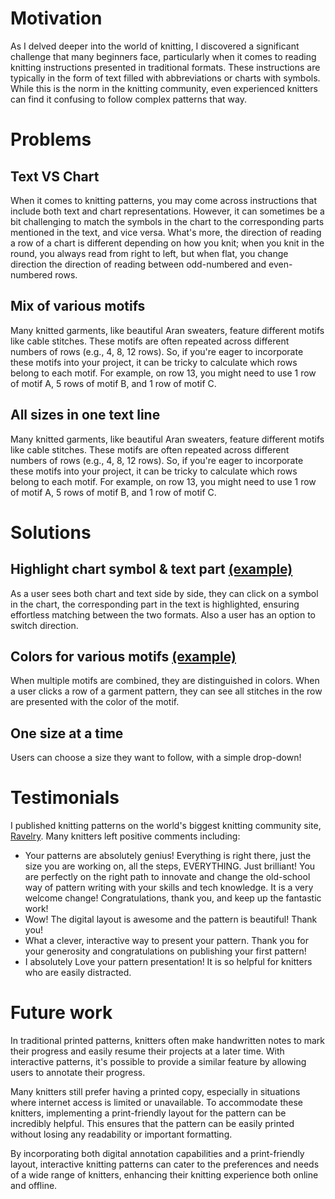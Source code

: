 # Motivation

As I delved deeper into the world of knitting, I discovered a significant challenge that many beginners face, particularly when it comes to reading knitting instructions presented in traditional formats. These instructions are typically in the form of text filled with abbreviations or charts with symbols. While this is the norm in the knitting community, even experienced knitters can find it confusing to follow complex patterns that way.

#  Problems

## Text VS Chart
When it comes to knitting patterns, you may come across instructions that include both text and chart representations. However, it can sometimes be a bit challenging to match the symbols in the chart to the corresponding parts mentioned in the text, and vice versa. What's more, the direction of reading a row of a chart is different depending on how you knit; when you knit in the round, you always read from right to left, but when flat, you change direction the direction of reading between odd-numbered and even-numbered rows.

## Mix of various motifs
Many knitted garments, like beautiful Aran sweaters, feature different motifs like cable stitches. These motifs are often repeated across different numbers of rows (e.g., 4, 8, 12 rows). So, if you're eager to incorporate these motifs into your project, it can be tricky to calculate which rows belong to each motif. For example, on row 13, you might need to use 1 row of motif A, 5 rows of motif B, and 1 row of motif C.

## All sizes in one text line
Many knitted garments, like beautiful Aran sweaters, feature different motifs like cable stitches. These motifs are often repeated across different numbers of rows (e.g., 4, 8, 12 rows). So, if you're eager to incorporate these motifs into your project, it can be tricky to calculate which rows belong to each motif. For example, on row 13, you might need to use 1 row of motif A, 5 rows of motif B, and 1 row of motif C.

# Solutions

## Highlight chart symbol & text part [(example)](https://knitting.tany.kim/#/pine-pullover/stitches/chart-A)
As a user sees both chart and text side by side, they can click on a symbol in the chart, the corresponding part in the text is highlighted, ensuring effortless matching between the two formats. Also a user has an option to switch direction. 

## Colors for various motifs [(example)](https://knitting.tany.kim/#/tiara-vest/pattern-by-size/back?size=2XS)
When multiple motifs are combined, they are distinguished in colors. When a user clicks a row of a garment pattern, they can see all stitches in the row are presented with the color of the motif.

## One size at a time 
Users can choose a size they want to follow, with a simple drop-down!

# Testimonials 
I published knitting patterns on the world's biggest knitting community site, [Ravelry](https://www.ravelry.com/patterns/knitting). Many knitters left positive comments including:
* Your patterns are absolutely genius! Everything is right there, just the size you are working on, all the steps, EVERYTHING. Just brilliant! You are perfectly on the right path to innovate and change the old-school way of pattern writing with your skills and tech knowledge. It is a very welcome change! Congratulations, thank you, and keep up the fantastic work!
* Wow! The digital layout is awesome and the pattern is beautiful! Thank you!
* What a clever, interactive way to present your pattern. Thank you for your generosity and congratulations on publishing your first pattern! 
* I absolutely Love your pattern presentation! It is so helpful for knitters who are easily distracted.

# Future work

In traditional printed patterns, knitters often make handwritten notes to mark their progress and easily resume their projects at a later time. With interactive patterns, it's possible to provide a similar feature by allowing users to annotate their progress.

Many knitters still prefer having a printed copy, especially in situations where internet access is limited or unavailable. To accommodate these knitters, implementing a print-friendly layout for the pattern can be incredibly helpful. This ensures that the pattern can be easily printed without losing any readability or important formatting.

By incorporating both digital annotation capabilities and a print-friendly layout, interactive knitting patterns can cater to the preferences and needs of a wide range of knitters, enhancing their knitting experience both online and offline.